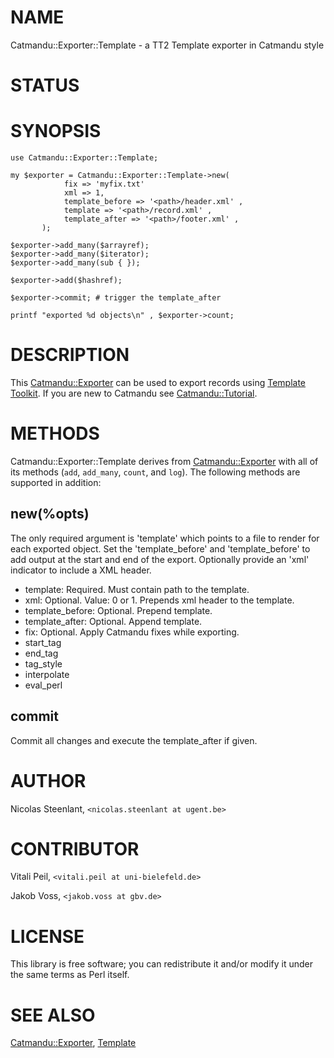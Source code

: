 # NAME

Catmandu::Exporter::Template - a TT2 Template exporter in Catmandu style

# STATUS

# SYNOPSIS

    use Catmandu::Exporter::Template;

    my $exporter = Catmandu::Exporter::Template->new(
                fix => 'myfix.txt'
                xml => 1,
                template_before => '<path>/header.xml' ,
                template => '<path>/record.xml' ,
                template_after => '<path>/footer.xml' ,
           );

    $exporter->add_many($arrayref);
    $exporter->add_many($iterator);
    $exporter->add_many(sub { });

    $exporter->add($hashref);

    $exporter->commit; # trigger the template_after

    printf "exported %d objects\n" , $exporter->count;

# DESCRIPTION

This [Catmandu::Exporter](https://metacpan.org/pod/Catmandu::Exporter) can be used to export records using
[Template Toolkit](https://metacpan.org/pod/Template::Manual). If you are new to Catmandu
see [Catmandu::Tutorial](https://metacpan.org/pod/Catmandu::Tutorial).

# METHODS

Catmandu::Exporter::Template derives from [Catmandu::Exporter](https://metacpan.org/pod/Catmandu::Exporter) with all of its
methods (`add`, `add_many`, `count`, and `log`). The following methods are
supported in addition:

## new(%opts)

The only required argument is 'template' which points to a file to render for
each exported object. Set the 'template\_before' and 'template\_before' to add
output at the start and end of the export.  Optionally provide an 'xml'
indicator to include a XML header.

- template: Required. Must contain path to the template.
- xml: Optional. Value: 0 or 1. Prepends xml header to the template.
- template\_before: Optional. Prepend template.
- template\_after: Optional. Append template.
- fix: Optional. Apply Catmandu fixes while exporting.
- start\_tag
- end\_tag
- tag\_style
- interpolate
- eval\_perl

## commit

Commit all changes and execute the template\_after if given.

# AUTHOR

Nicolas Steenlant, `<nicolas.steenlant at ugent.be>`

# CONTRIBUTOR

Vitali Peil, `<vitali.peil at uni-bielefeld.de>`

Jakob Voss, `<jakob.voss at gbv.de>`

# LICENSE

This library is free software; you can redistribute it and/or modify
it under the same terms as Perl itself.

# SEE ALSO

[Catmandu::Exporter](https://metacpan.org/pod/Catmandu::Exporter), [Template](https://metacpan.org/pod/Template)
